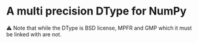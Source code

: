 # A multi precision DType for NumPy

:warning: Note that while the DType is BSD license, MPFR and GMP which it
must be linked with are not.